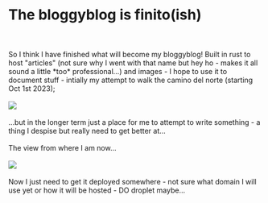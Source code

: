 # The bloggyblog is finito(ish)

<br>
<br>
So I think I have finished what will become my bloggyblog! Built in rust to host "articles" (not sure why I went with that name but hey ho - makes it all sound a little *too* professional...) and images - I hope to use it to document stuff - intially my attempt to walk the camino del norte (starting Oct 1st 2023);
<br>
<br>
<a href="/image/raw/1e61d39a-80a2-46e8-be19-c3c236905eba" target="_blank">
<img src="/image/raw/1e61d39a-80a2-46e8-be19-c3c236905eba">
</a>
<br>
<br>
...but in the longer term just a place for me to attempt to write something - a thing I despise but really need to get better at...
<br>
<br>
The view from where I am now...
<br>
<br>
<a href="/image/raw/b01be376-f8c3-4a5b-9415-f8ad67d6653b" target="_blank">
<img src="/image/raw/b01be376-f8c3-4a5b-9415-f8ad67d6653b">
</a>
<br>
<br>
Now I just need to get it deployed somewhere - not sure what domain I will use yet or how it will be hosted - DO droplet maybe...
